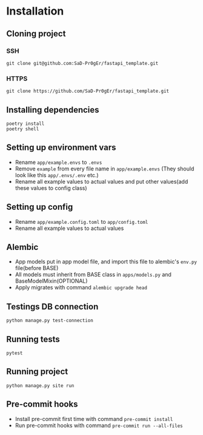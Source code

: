# Installation

## Cloning project

### SSH
```shell
git clone git@github.com:SaD-Pr0gEr/fastapi_template.git
```

### HTTPS
```shell
git clone https://github.com/SaD-Pr0gEr/fastapi_template.git
```

## Installing dependencies
```shell
poetry install
poetry shell
```

## Setting up environment vars
* Rename `app/example.envs` to `.envs`
* Remove `example` from every file name in `app/example.envs` (They should look like this `app/.envs/.env` etc.)
* Rename all example values to actual values and put other values(add these values to config class)

## Setting up config
* Rename `app/example.config.toml` to `app/config.toml`
* Rename all example values to actual values

## Alembic

* App models put in app model file, and import this file to alembic's 
`env.py` file(before BASE)
* All models must inherit from BASE class in `apps/models.py` and BaseModelMixin(OPTIONAL)
* Apply migrates with command `alembic upgrade head`

## Testings DB connection
```shell
python manage.py test-connection
```

## Running tests
```shell
pytest
```

## Running project
```shell
python manage.py site run
```

## Pre-commit hooks

* Install pre-commit first time with command `pre-commit install`
* Run pre-commit hooks with command `pre-commit run --all-files`
